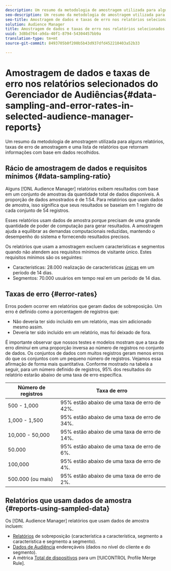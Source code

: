 ```yaml
---
description: Um resumo da metodologia de amostragem utilizada para alguns relatórios, taxas de erro de amostragem e uma lista de relatórios que retornam informações com base em dados recolhidos.
seo-description: Um resumo da metodologia de amostragem utilizada para alguns relatórios, taxas de erro de amostragem e uma lista de relatórios que retornam informações com base em dados recolhidos.
seo-title: Amostragem de dados e taxas de erro nos relatórios selecionados do Gerenciador de Audiências
solution: Audience Manager
title: Amostragem de dados e taxas de erro nos relatórios selecionados do Gerenciador de Audiências
uuid: 3d8bd764-a9da-40f1-8794-54304457bb9a
translation-type: tm+mt
source-git-commit: 8493705b0f200b5b43d937dfd452210403a52b33

---
```



# Amostragem de dados e taxas de erro nos relatórios selecionados do Gerenciador de Audiências{#data-sampling-and-error-rates-in-selected-audience-manager-reports}

Um resumo da metodologia de amostragem utilizada para alguns relatórios, taxas de erro de amostragem e uma lista de relatórios que retornam informações com base em dados recolhidos.

## Rácio de amostragem de dados e requisitos mínimos {#data-sampling-ratio}

Alguns [!DNL Audience Manager] relatórios exibem resultados com base em um conjunto de amostras da quantidade total de dados disponíveis. A proporção de dados amostrados é de 1:54. Para relatórios que usam dados de amostra, isso significa que seus resultados se baseiam em 1 registro de cada conjunto de 54 registros.

Esses relatórios usam dados de amostra porque precisam de uma grande quantidade de poder de computação para gerar resultados. A amostragem ajuda a equilibrar as demandas computacionais reduzidas, mantendo o desempenho do sistema e fornecendo resultados precisos.

Os relatórios que usam a amostragem excluem características e segmentos quando não atendem aos requisitos mínimos de visitante único. Estes requisitos mínimos são os seguintes:

* Características: 28.000 realização de características [únicas](/help/using/features/traits/trait-and-segment-qualification-reference.md#unique-trait-realizations) em um período de 14 dias.
* Segmentos: 70.000 usuários em tempo real em um período de 14 dias.

## Taxas de erro {#error-rates}

Erros podem ocorrer em relatórios que geram dados de sobreposição. Um erro é definido como a porcentagem de registros que:

* Não deveria ter sido incluído em um relatório, mas sim adicionado mesmo assim.
* Deveria ter sido incluído em um relatório, mas foi deixado de fora.

É importante observar que nossos testes e modelos mostram que a taxa de erro *diminui* em uma proporção inversa ao número de registros no conjunto de dados. Os conjuntos de dados com muitos registros geram menos erros do que os conjuntos com um pequeno número de registros. Vejamos essa afirmação de forma mais quantitativa. Conforme mostrado na tabela a seguir, para um número definido de registros, 95% dos resultados do relatório estarão abaixo de uma taxa de erro específica.

| Número de registros | Taxa de erro |
|--- |--- |
| 500 - 1,000 | 95% estão abaixo de uma taxa de erro de 42%. |
| 1,000 - 1,500 | 95% estão abaixo de uma taxa de erro de 34%. |
| 10,000 - 50,000 | 95% estão abaixo de uma taxa de erro de 14%. |
| 50.000 | 95% estão abaixo de uma taxa de erro de 6%. |
| 100,000 | 95% estão abaixo de uma taxa de erro de 4%. |
| 500.000 (ou mais) | 95% estão abaixo de uma taxa de erro de 2%. |

## Relatórios que usam dados de amostra {#reports-using-sampled-data}

Os [!DNL Audience Manager] relatórios que usam dados de amostra incluem:

* [Relatórios](../reporting/dynamic-reports/dynamic-reports.md#interactive-and-overlap-reports) de sobreposição (característica a característica, segmento a característica e segmento a segmento).
* [Dados de Audiência](../features/addressable-audiences.md) endereçáveis (dados no nível do cliente e do segmento).
* A métrica [Total de dispositivos](../features/profile-merge-rules/profile-link-metrics.md#merge-rule-metrics) para um [!UICONTROL Profile Merge Rule].
